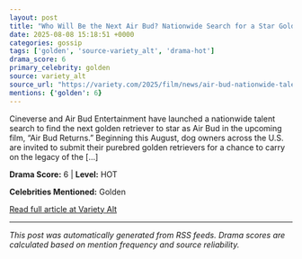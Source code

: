 ```yaml
---
layout: post
title: "Who Will Be the Next Air Bud? Nationwide Search for a Star Golden Retriever Begins"""
date: 2025-08-08 15:18:51 +0000
categories: gossip
tags: ['golden', 'source-variety_alt', 'drama-hot']
drama_score: 6
primary_celebrity: golden
source: variety_alt
source_url: "https://variety.com/2025/film/news/air-bud-nationwide-talent-search-golden-retriever-1236482445/"""
mentions: {'golden': 6}
---
```


Cineverse and Air Bud Entertainment have launched a nationwide talent search to find the next golden retriever to star as Air Bud in the upcoming film, “Air Bud Returns.” Beginning this August, dog owners across the U.S. are invited to submit their purebred golden retrievers for a chance to carry on the legacy of the […]

**Drama Score:** 6 | **Level:** HOT

**Celebrities Mentioned:** Golden

[Read full article at Variety Alt](https://variety.com/2025/film/news/air-bud-nationwide-talent-search-golden-retriever-1236482445/)

---
*This post was automatically generated from RSS feeds. Drama scores are calculated based on mention frequency and source reliability.*
